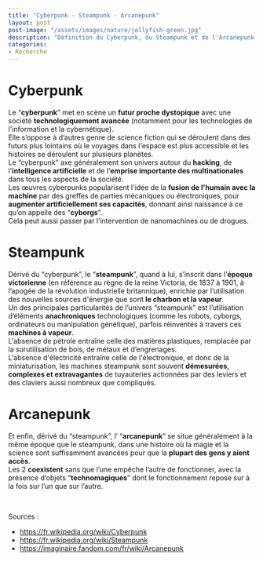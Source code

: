 ```yaml
---
title: "Cyberpunk - Steampunk - Arcanepunk"
layout: post  
post-image: "/assets/images/nature/jellyfish-green.jpg"  
description: "Définition du Cyberpunk, du Steampunk et de l'Arcanepunk."
categories:   
- Recherche
---
```


# Cyberpunk

Le “**cyberpunk**” met en scène un **futur proche dystopique** avec une société **technologiquement avancée** (notamment pour les technologies de l'information et la cybernétique).  
Elle s’oppose à d’autres genre de science fiction qui se déroulent dans des futurs plus lointains où le voyages dans l'espace est plus accessible et les histoires se déroulent sur plusieurs planètes.  
Le “cyberpunk” axe généralement son univers autour du **hacking**, de l'**intelligence artificielle** et de l’**emprise importante des multinationales** dans tous les aspects de la société.  
Les œuvres cyberpunks popularisent l'idée de la **fusion de l'humain avec la machine** par des greffes de parties mécaniques ou électroniques, pour **augmenter artificiellement ses capacités**, donnant ainsi naissance à ce qu’on appelle des “**cyborgs**”.  
Cela peut aussi passer par l’intervention de nanomachines ou de drogues.  

# Steampunk

Dérivé du “cyberpunk”, le “**steampunk**”, quand à lui, s’inscrit dans l’**époque victorienne** (en référence au règne de la reine Victoria, de 1837 à 1901, à l’apogée de la révolution industrielle britannique), enrichie par l’utilisation des nouvelles sources d'énergie que sont **le charbon et la vapeur**.  
Un des principales particularités de l’univers “steampunk” est l’utilisation d’éléments **anachroniques** technologiques (comme les robots, cyborgs, ordinateurs ou manipulation génétique), parfois réinventés à travers ces **machines à vapeur**.  
L'absence de pétrole entraîne celle des matières plastiques, remplacée par la surutilisation de bois, de métaux et d’engrenages.  
L'absence d'électricité entraîne celle de l'électronique, et donc de la miniaturisation, les machines steampunk sont souvent **démesurées, complexes et extravagantes** de tuyauteries actionnées par des leviers et des claviers aussi nombreux que compliqués.  

# Arcanepunk

Et enfin, dérivé du “steampunk”, l’ “**arcanepunk**” se situe généralement à la même époque que le steampunk, dans une histoire où la magie et la science sont suffisamment avancées pour que la **plupart des gens y aient accès**.  
Les 2 **coexistent** sans que l’une empêche l’autre de fonctionner, avec la présence d’objets “**technomagiques**” dont le fonctionnement repose sur à la fois sur l’un que sur l’autre.  


&nbsp;

Sources :
- <https://fr.wikipedia.org/wiki/Cyberpunk>
- <https://fr.wikipedia.org/wiki/Steampunk>
- <https://imaginaire.fandom.com/fr/wiki/Arcanepunk>
